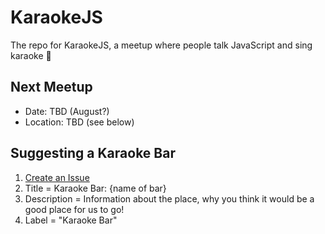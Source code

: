 # KaraokeJS
The repo for KaraokeJS, a meetup where people talk JavaScript and sing karaoke 🎤


## Next Meetup

- Date: TBD (August?)
- Location: TBD (see below)

## Suggesting a Karaoke Bar

1. [Create an Issue](https://github.com/cascadiajs/karaokejs/issues/new)
2. Title = Karaoke Bar: {name of bar}
3. Description = Information about the place, why you think it would be a good place for us to go!
4. Label = "Karaoke Bar"

